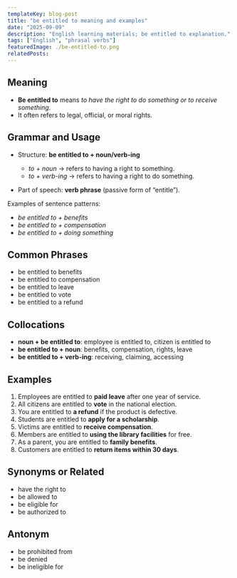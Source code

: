 ```yaml
---
templateKey: blog-post
title: "be entitled to meaning and examples"
date: "2025-09-09"
description: "English learning materials; be entitled to explanation."
tags: ["English", "phrasal verbs"]
featuredImage: ./be-entitled-to.png
relatedPosts:
---
```


## Meaning

- **Be entitled to** means _to have the right to do something or to receive something_.
- It often refers to legal, official, or moral rights.

## Grammar and Usage

- Structure: **be entitled to + noun/verb-ing**

  - _to + noun_ → refers to having a right to something.
  - _to + verb-ing_ → refers to having a right to do something.

- Part of speech: **verb phrase** (passive form of “entitle”).

Examples of sentence patterns:

- _be entitled to + benefits_
- _be entitled to + compensation_
- _be entitled to + doing something_

## Common Phrases

- be entitled to benefits
- be entitled to compensation
- be entitled to leave
- be entitled to vote
- be entitled to a refund

## Collocations

- **noun + be entitled to**: employee is entitled to, citizen is entitled to
- **be entitled to + noun**: benefits, compensation, rights, leave
- **be entitled to + verb-ing**: receiving, claiming, accessing

## Examples

1. Employees are entitled to **paid leave** after one year of service.
2. All citizens are entitled to **vote** in the national election.
3. You are entitled to **a refund** if the product is defective.
4. Students are entitled to **apply for a scholarship**.
5. Victims are entitled to **receive compensation**.
6. Members are entitled to **using the library facilities** for free.
7. As a parent, you are entitled to **family benefits**.
8. Customers are entitled to **return items within 30 days**.

## Synonyms or Related

- have the right to
- be allowed to
- be eligible for
- be authorized to

## Antonym

- be prohibited from
- be denied
- be ineligible for
